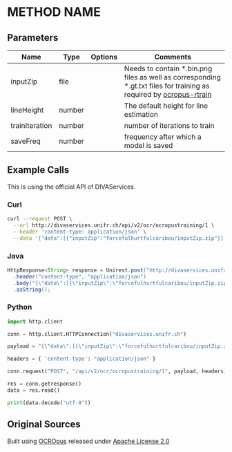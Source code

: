# METHOD NAME
## Parameters


Name | Type | Options | Comments |
|-----| ------ | ----- | ------- |
| inputZip | file | | Needs to contain *.bin.png files as well as corresponding *.gt.txt files for training as required by [ocropus-rtrain](https://github.com/tmbdev/ocropy/blob/master/ocropus-rtrain)
| lineHeight | number |  | The default  height for line estimation 
| trainIteration | number | | number of iterations to train
| saveFreq | number | | frequency after which a model is saved
  
## Example Calls
This is using the official API of DIVAServices.

### Curl

``` bash
curl --request POST \
  --url http://divaservices.unifr.ch/api/v2/ocr/ocropustraining/1 \
  --header 'content-type: application/json' \
  --data '{"data":[{"inputZip":"forcefulhurtfulcaribou/inputZip.zip"}],"parameters":{"lineHeight":46,"trainIteration":1000,"saveFreq":100}}'
```

### Java
``` java
HttpResponse<String> response = Unirest.post("http://divaservices.unifr.ch/api/v2/ocr/ocropustraining/1")
  .header("content-type", "application/json")
  .body("{\"data\":[{\"inputZip\":\"forcefulhurtfulcaribou/inputZip.zip\"}],\"parameters\":{\"lineHeight\":46,\"trainIteration\":1000,\"saveFreq\":100}}")
  .asString();
```

### Python
``` python
import http.client

conn = http.client.HTTPConnection("divaservices.unifr.ch")

payload = "{\"data\":[{\"inputZip\":\"forcefulhurtfulcaribou/inputZip.zip\"}],\"parameters\":{\"lineHeight\":46,\"trainIteration\":1000,\"saveFreq\":100}}"

headers = { 'content-type': "application/json" }

conn.request("POST", "/api/v2/ocr/ocropustraining/1", payload, headers)

res = conn.getresponse()
data = res.read()

print(data.decode("utf-8"))
```


## Original Sources

Built using [OCROpus](https://github.com/tmbdev/ocropy) released under [Apache License 2.0](https://github.com/tmbdev/ocropy/blob/master/LICENSE)